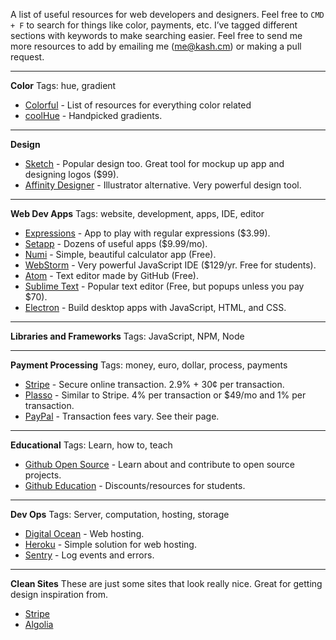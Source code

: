 A list of useful resources for web developers and designers. Feel free to `CMD + F`  to search for things like color, payments, etc. I’ve tagged different sections with keywords to make searching easier. Feel free to send me more resources to add by emailing me (me@kash.cm) or making a pull request.

---

**Color**
Tags: hue, gradient

- [Colorful](https://github.com/Siddharth11/Colorful) - List of resources for everything color related
- [coolHue](https://webkul.github.io/coolhue/) - Handpicked gradients.

---

**Design**

- [Sketch](https://www.sketchapp.com/) - Popular design too. Great tool for mockup up app and designing logos ($99).
- [Affinity Designer](https://affinity.serif.com/en-us/designer/) - Illustrator alternative. Very powerful design tool.

---

**Web Dev Apps**
Tags: website, development, apps, IDE, editor

- [Expressions](http://www.apptorium.com/products/expressions) - App to play with regular expressions ($3.99).
- [Setapp](https://setapp.com/) - Dozens of useful apps ($9.99/mo).
- [Numi](https://numi.io/) - Simple, beautiful calculator app (Free).
- [WebStorm](https://www.jetbrains.com/webstorm/) - Very powerful JavaScript IDE ($129/yr. Free for students).
- [Atom](https://atom.io/) - Text editor made by GitHub (Free).
- [Sublime Text](https://www.sublimetext.com/) - Popular text editor (Free, but popups unless you pay $70).
- [Electron](https://electron.atom.io/) - Build desktop apps with JavaScript, HTML, and CSS.

---

**Libraries and Frameworks**
Tags: JavaScript, NPM, Node

---

**Payment Processing**
Tags: money, euro, dollar, process, payments

- [Stripe](https://stripe.com) - Secure online transaction. 2.9% + 30¢ per transaction.
- [Plasso](https://plasso.com/) - Similar to Stripe. 4% per transaction or $49/mo and 1% per transaction.
- [PayPal](https://www.paypal.com/lt/webapps/mpp/express-checkout) - Transaction fees vary. See their page.

---

**Educational**
Tags: Learn, how to,  teach

- [Github Open Source](https://github.com/open-source) - Learn about and contribute to open source projects.
- [Github Education](https://education.github.com/) - Discounts/resources for students.

---

**Dev Ops**
Tags: Server, computation, hosting, storage

- [Digital Ocean](https://www.digitalocean.com) - Web hosting.
- [Heroku](https://heroku.com) - Simple solution for web hosting.
- [Sentry](https://sentry.io) - Log events and errors.

---

**Clean Sites**
These are just some sites that look really nice. Great for getting design inspiration from.

- [Stripe](https://stripe.com)
- [Algolia](https://www.algolia.com/)
